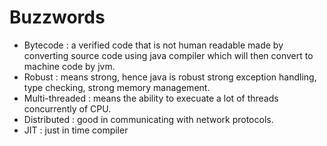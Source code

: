 # Buzzwords
- Bytecode : a verified code that is not human readable made by converting source code using java compiler which will then convert to machine code by jvm.
- Robust : means strong, hence java is robust strong exception handling, type checking, strong memory management.
- Multi-threaded : means the ability to execuate a lot of threads concurrently of CPU.
- Distributed : good in communicating with network protocols.
- JIT : just in time compiler
